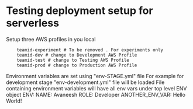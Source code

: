 # Testing deployment setup for serverless #
Setup three AWS profiles in you local

        teamid-experiment # To be removed . For experiments only
        teamid-dev # change to Development AWS Profile
        teamid-test # change to Testing AWS Profile
        teamid-prod # change to Production AWS Profile

Environment variables are set using "env-STAGE.yml" file
For example for development stage "env-development.yml" file will be loaded
File containing environment variables will have all env vars under top level ENV object
        ENV:
            NAME: Avaneesh
            ROLE: Developer
            ANOTHER_ENV_VAR: Hello World!